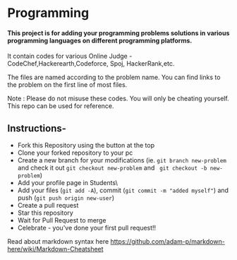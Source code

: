 # Programming

#### This project is for adding your programming problems solutions in various programming languages on different programming platforms.

It contain codes for various Online Judge - CodeChef,Hackerearth,Codeforce, Spoj, HackerRank,etc.

The files are named according to the problem name. You can find links to the problem on the first line of most files.

Note : Please do not misuse these codes. You will only be cheating yourself. This repo can be used for reference.

## Instructions-

- Fork this Repository using the button at the top
- Clone your forked repository to your pc
- Create a new branch for your modifications (ie. ```git branch new-problem``` and check it out ```git checkout new-problem``` and ``` git checkout -b new-problem```)
- Add your profile page in Students\
- Add your files (```git add -A```), commit (```git commit -m "added myself"```) and push (```git push origin new-user```)
- Create a pull request
- Star this repository
- Wait for Pull Request to merge
- Celebrate - you've done your first pull request!!


Read about markdown syntax here
https://github.com/adam-p/markdown-here/wiki/Markdown-Cheatsheet

